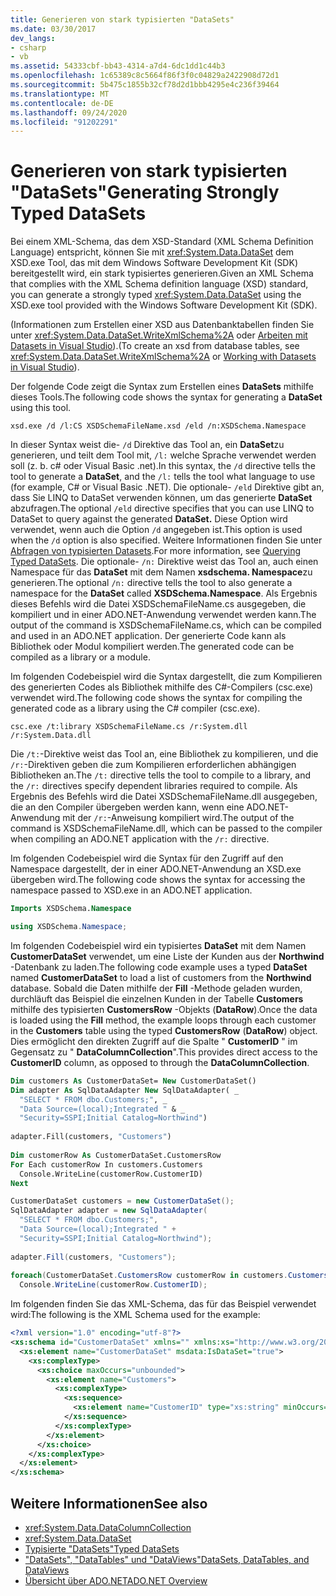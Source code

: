 ```yaml
---
title: Generieren von stark typisierten "DataSets"
ms.date: 03/30/2017
dev_langs:
- csharp
- vb
ms.assetid: 54333cbf-bb43-4314-a7d4-6dc1dd1c44b3
ms.openlocfilehash: 1c65389c8c5664f86f3f0c04829a2422908d72d1
ms.sourcegitcommit: 5b475c1855b32cf78d2d1bbb4295e4c236f39464
ms.translationtype: MT
ms.contentlocale: de-DE
ms.lasthandoff: 09/24/2020
ms.locfileid: "91202291"
---
```

# <a name="generating-strongly-typed-datasets"></a><span data-ttu-id="a05f2-102">Generieren von stark typisierten "DataSets"</span><span class="sxs-lookup"><span data-stu-id="a05f2-102">Generating Strongly Typed DataSets</span></span>

<span data-ttu-id="a05f2-103">Bei einem XML-Schema, das dem XSD-Standard (XML Schema Definition Language) entspricht, können Sie mit <xref:System.Data.DataSet> dem XSD.exe Tool, das mit dem Windows Software Development Kit (SDK) bereitgestellt wird, ein stark typisiertes generieren.</span><span class="sxs-lookup"><span data-stu-id="a05f2-103">Given an XML Schema that complies with the XML Schema definition language (XSD) standard, you can generate a strongly typed <xref:System.Data.DataSet> using the XSD.exe tool provided with the Windows Software Development Kit (SDK).</span></span>  
  
 <span data-ttu-id="a05f2-104">(Informationen zum Erstellen einer XSD aus Datenbanktabellen finden Sie unter <xref:System.Data.DataSet.WriteXmlSchema%2A> oder [Arbeiten mit Datasets in Visual Studio](/visualstudio/data-tools/dataset-tools-in-visual-studio)).</span><span class="sxs-lookup"><span data-stu-id="a05f2-104">(To create an xsd from database tables, see <xref:System.Data.DataSet.WriteXmlSchema%2A> or [Working with Datasets in Visual Studio](/visualstudio/data-tools/dataset-tools-in-visual-studio)).</span></span>  
  
 <span data-ttu-id="a05f2-105">Der folgende Code zeigt die Syntax zum Erstellen eines **DataSets** mithilfe dieses Tools.</span><span class="sxs-lookup"><span data-stu-id="a05f2-105">The following code shows the syntax for generating a **DataSet** using this tool.</span></span>  
  
```console  
xsd.exe /d /l:CS XSDSchemaFileName.xsd /eld /n:XSDSchema.Namespace  
```  
  
 <span data-ttu-id="a05f2-106">In dieser Syntax weist die- `/d` Direktive das Tool an, ein **DataSet**zu generieren, und teilt dem Tool mit, `/l:` welche Sprache verwendet werden soll (z. b. c# oder Visual Basic .net).</span><span class="sxs-lookup"><span data-stu-id="a05f2-106">In this syntax, the `/d` directive tells the tool to generate a **DataSet**, and the `/l:` tells the tool what language to use (for example, C# or Visual Basic .NET).</span></span> <span data-ttu-id="a05f2-107">Die optionale- `/eld` Direktive gibt an, dass Sie LINQ to DataSet verwenden können, um das generierte **DataSet** abzufragen.</span><span class="sxs-lookup"><span data-stu-id="a05f2-107">The optional `/eld` directive specifies that you can use LINQ to DataSet to query against the generated **DataSet.**</span></span> <span data-ttu-id="a05f2-108">Diese Option wird verwendet, wenn auch die Option `/d` angegeben ist.</span><span class="sxs-lookup"><span data-stu-id="a05f2-108">This option is used when the `/d` option is also specified.</span></span> <span data-ttu-id="a05f2-109">Weitere Informationen finden Sie unter [Abfragen von typisierten Datasets](../querying-typed-datasets.md).</span><span class="sxs-lookup"><span data-stu-id="a05f2-109">For more information, see [Querying Typed DataSets](../querying-typed-datasets.md).</span></span> <span data-ttu-id="a05f2-110">Die optionale- `/n:` Direktive weist das Tool an, auch einen Namespace für das **DataSet** mit dem Namen **xsdschema. Namespace**zu generieren.</span><span class="sxs-lookup"><span data-stu-id="a05f2-110">The optional `/n:` directive tells the tool to also generate a namespace for the **DataSet** called **XSDSchema.Namespace**.</span></span> <span data-ttu-id="a05f2-111">Als Ergebnis dieses Befehls wird die Datei XSDSchemaFileName.cs ausgegeben, die kompiliert und in einer ADO.NET-Anwendung verwendet werden kann.</span><span class="sxs-lookup"><span data-stu-id="a05f2-111">The output of the command is XSDSchemaFileName.cs, which can be compiled and used in an ADO.NET application.</span></span> <span data-ttu-id="a05f2-112">Der generierte Code kann als Bibliothek oder Modul kompiliert werden.</span><span class="sxs-lookup"><span data-stu-id="a05f2-112">The generated code can be compiled as a library or a module.</span></span>  
  
 <span data-ttu-id="a05f2-113">Im folgenden Codebeispiel wird die Syntax dargestellt, die zum Kompilieren des generierten Codes als Bibliothek mithilfe des C#-Compilers (csc.exe) verwendet wird.</span><span class="sxs-lookup"><span data-stu-id="a05f2-113">The following code shows the syntax for compiling the generated code as a library using the C# compiler (csc.exe).</span></span>  
  
```console  
csc.exe /t:library XSDSchemaFileName.cs /r:System.dll /r:System.Data.dll  
```  
  
 <span data-ttu-id="a05f2-114">Die `/t:`-Direktive weist das Tool an, eine Bibliothek zu kompilieren, und die `/r:`-Direktiven geben die zum Kompilieren erforderlichen abhängigen Bibliotheken an.</span><span class="sxs-lookup"><span data-stu-id="a05f2-114">The `/t:` directive tells the tool to compile to a library, and the `/r:` directives specify dependent libraries required to compile.</span></span> <span data-ttu-id="a05f2-115">Als Ergebnis des Befehls wird die Datei XSDSchemaFileName.dll ausgegeben, die an den Compiler übergeben werden kann, wenn eine ADO.NET-Anwendung mit der `/r:`-Anweisung kompiliert wird.</span><span class="sxs-lookup"><span data-stu-id="a05f2-115">The output of the command is XSDSchemaFileName.dll, which can be passed to the compiler when compiling an ADO.NET application with the `/r:` directive.</span></span>  
  
 <span data-ttu-id="a05f2-116">Im folgenden Codebeispiel wird die Syntax für den Zugriff auf den Namespace dargestellt, der in einer ADO.NET-Anwendung an XSD.exe übergeben wird.</span><span class="sxs-lookup"><span data-stu-id="a05f2-116">The following code shows the syntax for accessing the namespace passed to XSD.exe in an ADO.NET application.</span></span>  
  
```vb  
Imports XSDSchema.Namespace  
```  
  
```csharp  
using XSDSchema.Namespace;  
```  
  
 <span data-ttu-id="a05f2-117">Im folgenden Codebeispiel wird ein typisiertes **DataSet** mit dem Namen **CustomerDataSet** verwendet, um eine Liste der Kunden aus der **Northwind** -Datenbank zu laden.</span><span class="sxs-lookup"><span data-stu-id="a05f2-117">The following code example uses a typed **DataSet** named **CustomerDataSet** to load a list of customers from the **Northwind** database.</span></span> <span data-ttu-id="a05f2-118">Sobald die Daten mithilfe der **Fill** -Methode geladen wurden, durchläuft das Beispiel die einzelnen Kunden in der Tabelle **Customers** mithilfe des typisierten **CustomersRow** -Objekts (**DataRow**).</span><span class="sxs-lookup"><span data-stu-id="a05f2-118">Once the data is loaded using the **Fill** method, the example loops through each customer in the **Customers** table using the typed **CustomersRow** (**DataRow**) object.</span></span> <span data-ttu-id="a05f2-119">Dies ermöglicht den direkten Zugriff auf die Spalte " **CustomerID** " im Gegensatz zu " **DataColumnCollection**".</span><span class="sxs-lookup"><span data-stu-id="a05f2-119">This provides direct access to the **CustomerID** column, as opposed to through the **DataColumnCollection**.</span></span>  
  
```vb  
Dim customers As CustomerDataSet= New CustomerDataSet()  
Dim adapter As SqlDataAdapter New SqlDataAdapter( _  
  "SELECT * FROM dbo.Customers;", _  
  "Data Source=(local);Integrated " & _  
  "Security=SSPI;Initial Catalog=Northwind")  
  
adapter.Fill(customers, "Customers")  
  
Dim customerRow As CustomerDataSet.CustomersRow  
For Each customerRow In customers.Customers  
  Console.WriteLine(customerRow.CustomerID)  
Next  
```  
  
```csharp  
CustomerDataSet customers = new CustomerDataSet();  
SqlDataAdapter adapter = new SqlDataAdapter(  
  "SELECT * FROM dbo.Customers;",  
  "Data Source=(local);Integrated " +  
  "Security=SSPI;Initial Catalog=Northwind");  
  
adapter.Fill(customers, "Customers");  
  
foreach(CustomerDataSet.CustomersRow customerRow in customers.Customers)  
  Console.WriteLine(customerRow.CustomerID);  
```  
  
 <span data-ttu-id="a05f2-120">Im folgenden finden Sie das XML-Schema, das für das Beispiel verwendet wird:</span><span class="sxs-lookup"><span data-stu-id="a05f2-120">The following is the XML Schema used for the example:</span></span>
  
```xml  
<?xml version="1.0" encoding="utf-8"?>  
<xs:schema id="CustomerDataSet" xmlns="" xmlns:xs="http://www.w3.org/2001/XMLSchema" xmlns:msdata="urn:schemas-microsoft-com:xml-msdata">  
  <xs:element name="CustomerDataSet" msdata:IsDataSet="true">  
    <xs:complexType>  
      <xs:choice maxOccurs="unbounded">  
        <xs:element name="Customers">  
          <xs:complexType>  
            <xs:sequence>  
              <xs:element name="CustomerID" type="xs:string" minOccurs="0" />  
            </xs:sequence>  
          </xs:complexType>  
        </xs:element>  
      </xs:choice>  
    </xs:complexType>  
  </xs:element>  
</xs:schema>  
```  
  
## <a name="see-also"></a><span data-ttu-id="a05f2-121">Weitere Informationen</span><span class="sxs-lookup"><span data-stu-id="a05f2-121">See also</span></span>

- <xref:System.Data.DataColumnCollection>
- <xref:System.Data.DataSet>
- [<span data-ttu-id="a05f2-122">Typisierte "DataSets"</span><span class="sxs-lookup"><span data-stu-id="a05f2-122">Typed DataSets</span></span>](typed-datasets.md)
- [<span data-ttu-id="a05f2-123">"DataSets", "DataTables" und "DataViews"</span><span class="sxs-lookup"><span data-stu-id="a05f2-123">DataSets, DataTables, and DataViews</span></span>](index.md)
- [<span data-ttu-id="a05f2-124">Übersicht über ADO.NET</span><span class="sxs-lookup"><span data-stu-id="a05f2-124">ADO.NET Overview</span></span>](../ado-net-overview.md)
